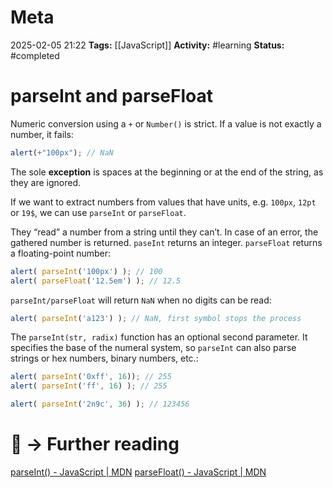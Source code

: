 # Meta
2025-02-05 21:22
**Tags:** [[JavaScript]]
**Activity:** #learning 
**Status:** #completed 

# parseInt and parseFloat
Numeric conversion using a `+` or `Number()` is strict. If a value is not exactly a number, it fails:
```JavaScript title:example.js
alert(+"100px"); // NaN
```

The sole **exception** is spaces at the beginning or at the end of the string, as they are ignored.

If we want to extract numbers from values that have units, e.g. `100px`, `12pt` or `19$`, we can use `parseInt` or `parseFloat`.

They “read” a number from a string until they can’t. In case of an error, the gathered number is returned. `paseInt` returns an integer. `parseFloat` returns a floating-point number:
```JavaScript title:example.js
alert( parseInt('100px') ); // 100
alert( parseFloat('12.5em') ); // 12.5
```

`parseInt/parseFloat` will return `NaN` when no digits can be read:
```JavaScript title:example.js
alert( parseInt('a123') ); // NaN, first symbol stops the process
```

The `parseInt(str, radix)`  function has an optional second parameter. It specifies the base of the numeral system, so `parseInt` can also parse strings or hex numbers, binary numbers, etc.:
```JavaScript title:example.js
alert( parseInt('0xff', 16)); // 255
alert( parseInt('ff', 16) ); // 255

alert( parseInt('2n9c', 36) ); // 123456
```

# 📑 → Further reading
[parseInt() - JavaScript | MDN](https://developer.mozilla.org/en-US/docs/Web/JavaScript/Reference/Global_Objects/parseInt)
[parseFloat() - JavaScript | MDN](https://developer.mozilla.org/en-US/docs/Web/JavaScript/Reference/Global_Objects/parseFloat)

